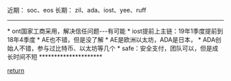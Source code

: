 近期：
soc、eos
长期：
zil、ada、iost、yee、ruff
<hr>
* ont国家工商采用，解决信任问题---有可能
* iost提前上主链：19年1季度提前到18年4季度
* AE也不错，但是没了解
    * AE是欧洲以太坊，ADA是日本，
* ADA创始人不错，参与过比特币、以太坊等几个
* safe：安全支付，团队可以，但是成长时间不短
*********************



[return](README.md)